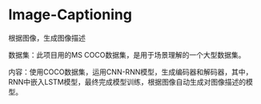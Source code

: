 # Image-Captioning
根据图像，生成图像描述

数据集：此项目用的MS COCO数据集，是用于场景理解的一个大型数据集。

内容：使用COCO数据集，运用CNN-RNN模型，生成编码器和解码器，其中，RNN中嵌入LSTM模型，最终完成模型训练，根据图像自动生成对图像描述的模型。



